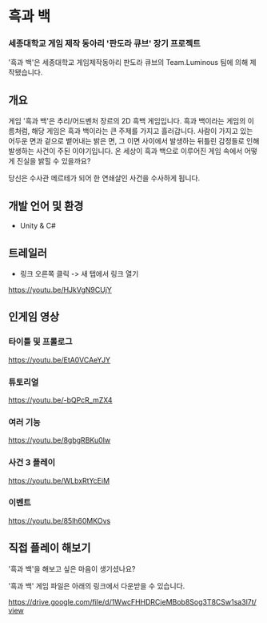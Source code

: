 # 흑과 백
### 세종대학교 게임 제작 동아리 '판도라 큐브' 장기 프로젝트

'흑과 백'은 세종대학교 게임제작동아리 판도라 큐브의 Team.Luminous 팀에 의해 제작됐습니다.


## 개요

게임 '흑과 백'은 추리/어드벤처 장르의 2D 흑백 게임입니다. 흑과 백이라는 게임의 이름처럼, 해당 게임은 흑과 백이라는 큰 주제를 가지고 흘러갑니다. 사람이 가지고 있는 어두운 면과 겉으로 뱉어내는 밝은 면, 그 이면 사이에서 발생하는 뒤틀린 감정들로 인해 발생하는 사건이 주된 이야기입니다. 온 세상이 흑과 백으로 이루어진 게임 속에서 어떻게 진실을 밝힐 수 있을까요?

당신은 수사관 메르테가 되어 한 연쇄살인 사건을 수사하게 됩니다.


## 개발 언어 및 환경

* Unity & C#


## 트레일러
* 링크 오른쪽 클릭 -> 새 탭에서 링크 열기

https://youtu.be/HJkVgN9CUjY


## 인게임 영상
### 타이틀 및 프롤로그

https://youtu.be/EtA0VCAeYJY

### 튜토리얼

https://youtu.be/-bQPcR_mZX4

### 여러 기능

https://youtu.be/8gbgRBKu0Iw

### 사건 3 플레이

https://youtu.be/WLbxRtYcEiM

### 이벤트

https://youtu.be/85lh60MKOvs


## 직접 플레이 해보기

'흑과 백'을 해보고 싶은 마음이 생기셨나요?

'흑과 백' 게임 파일은 아래의 링크에서 다운받을 수 있습니다.

https://drive.google.com/file/d/1WwcFHHDRCjeMBob8Sog3T8CSw1sa3l7t/view
